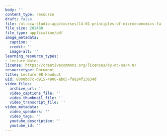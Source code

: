 ```yaml
---
body: ''
content_type: resource
draft: false
file: /ol-ocw-studio-app/courses/14-01-principles-of-microeconomics-fall-2023/mit14_01_f23_handout8.pdf
file_size: 201488
file_type: application/pdf
image_metadata:
  caption: ''
  credit: ''
  image-alt: ''
learning_resource_types:
- Lecture Notes
license: https://creativecommons.org/licenses/by-nc-sa/4.0/
resourcetype: Document
title: Lecture 08 Handout
uid: 8000bd7c-d915-4906-ab05-fa824f13634d
video_files:
  archive_url: ''
  video_captions_file: ''
  video_thumbnail_file: ''
  video_transcript_file: ''
video_metadata:
  video_speakers: ''
  video_tags: ''
  youtube_description: ''
  youtube_id: ''
---
```

